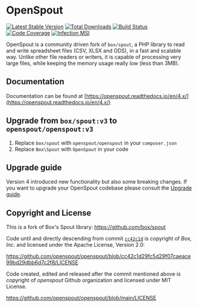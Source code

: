 # OpenSpout

[![Latest Stable Version](https://poser.pugx.org/openspout/openspout/v/stable)](https://packagist.org/packages/openspout/openspout)
[![Total Downloads](https://poser.pugx.org/openspout/openspout/downloads)](https://packagist.org/packages/openspout/openspout)
[![Build Status](https://github.com/openspout/openspout/actions/workflows/ci.yml/badge.svg)](https://github.com/openspout/openspout/actions/workflows/ci.yml)
[![Code Coverage](https://codecov.io/gh/openspout/openspout/coverage.svg?branch=4.x)](https://codecov.io/gh/openspout/openspout?branch=4.x)
[![Infection MSI](https://badge.stryker-mutator.io/github.com/openspout/openspout/4.x)](https://dashboard.stryker-mutator.io/reports/github.com/openspout/openspout/4.x)

OpenSpout is a community driven fork of `box/spout`, a PHP library to read and write spreadsheet files
(CSV, XLSX and ODS), in a fast and scalable way. Unlike other file readers or writers, it is capable of processing
very large files, while keeping the memory usage really low (less than 3MB).

## Documentation

Documentation can be found at [https://openspout.readthedocs.io/en/4.x/](https://openspout.readthedocs.io/en/4.x/)

## Upgrade from `box/spout:v3` to `openspout/openspout:v3`

1. Replace `box/spout` with `openspout/openspout` in your `composer.json`
2. Replace `Box\Spout` with `OpenSpout` in your code

## Upgrade guide

Version 4 introduced new functionality but also some breaking changes. If you want to upgrade your OpenSpout codebase
please consult the [Upgrade guide](UPGRADE.md).

## Copyright and License

This is a fork of Box's Spout library: https://github.com/box/spout

Code until and directly descending from commit [`cc42c1d`](https://github.com/openspout/openspout/commit/cc42c1d29fc5d29f07caeace99bd29dbb6d7c2f8)
is copyright of _Box, Inc._ and licensed under the Apache License, Version 2.0:

https://github.com/openspout/openspout/blob/cc42c1d29fc5d29f07caeace99bd29dbb6d7c2f8/LICENSE

Code created, edited and released after the commit mentioned above
is copyright of _openspout_ Github organization and licensed under MIT License.

https://github.com/openspout/openspout/blob/main/LICENSE

